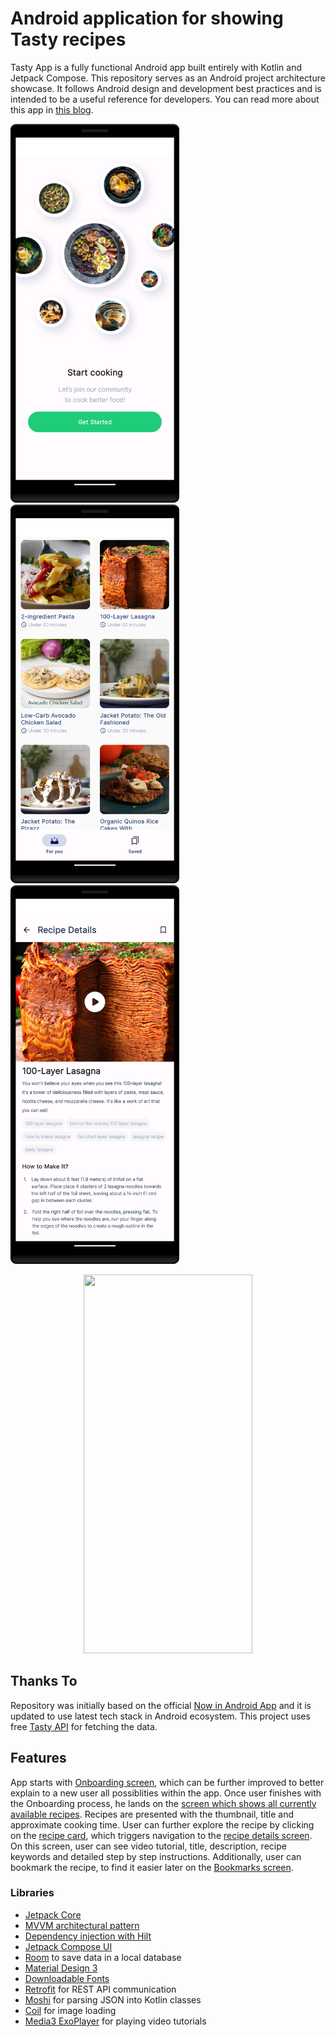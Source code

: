 # Android application for showing Tasty recipes



Tasty App is a fully functional Android app built entirely with Kotlin and Jetpack Compose. This repository serves as an Android project architecture showcase. It follows Android design and development best practices and is intended to be a useful reference for developers. You can read more about this app in [this blog][blog].


<p>
    <img src="onboarding_screen.png" width="270" height="606">
    <img src="recipes_screen.png" width="270" height="606">
    <img src="recipe_details_screen.png" width="270" height="606">
</p>
<div align="center">
    <img src="tasty_app.gif" width="270" height="606">
</div>


## Thanks To

Repository was initially based on the official [Now in Android App](https://github.com/android/nowinandroid) and it is
updated to use latest tech stack in Android ecosystem. This project uses free [Tasty API](https://rapidapi.com/apidojo/api/tasty) for fetching the data.


## Features

App starts with [Onboarding screen](app/src/main/kotlin/com/example/tasty/ui/screen/onboarding/OnboardingScreen.kt), which can be further improved to better explain to a new user all possiblities within the app. Once user finishes with the Onboarding process, he lands on the [screen which shows all currently available recipes](app/src/main/kotlin/com/example/tasty/ui/screen/foryou/ForYouScreen.kt). Recipes are presented with the thumbnail, title and approximate cooking time. User can further explore the recipe by clicking on the [recipe card](app/src/main/kotlin/com/example/tasty/ui/recipe/RecipeCard.kt), which triggers navigation to the [recipe details screen](app/src/main/kotlin/com/example/tasty/ui/screen/recipe/RecipeScreen.kt). On this screen, user can see video tutorial, title, description, recipe keywords and detailed step by step instructions. Additionally, user can bookmark the recipe, to find it easier later on the [Bookmarks screen](app/src/main/kotlin/com/example/tasty/ui/screen/bookmark/BookmarksScreen.kt).


### Libraries

* [Jetpack Core][core]
* [MVVM architectural pattern][mvvm]
* [Dependency injection with Hilt][hilt]
* [Jetpack Compose UI][compose]
* [Room][room] to save data in a local database
* [Material Design 3][material3]
* [Downloadable Fonts][fonts]
* [Retrofit][retrofit] for REST API communication
* [Moshi][moshi] for parsing JSON into Kotlin classes
* [Coil][coil] for image loading
* [Media3 ExoPlayer][exoplayer] for playing video tutorials

[core]: https://developer.android.com/jetpack/androidx/releases/core

[mvvm]: https://developer.android.com/topic/libraries/architecture/viewmodel

[hilt]: https://developer.android.com/training/dependency-injection/hilt-android

[compose]: https://developer.android.com/jetpack/compose

[material3]: https://m3.material.io/develop/android/mdc-android

[fonts]: https://developer.android.com/develop/ui/views/text-and-emoji/downloadable-fonts

[retrofit]: http://square.github.io/retrofit

[moshi]: https://github.com/square/moshi

[coil]: https://coil-kt.github.io/coil/compose

[room]: https://developer.android.com/jetpack/androidx/releases/room

[exoplayer]: https://developer.android.com/media/media3/exoplayer

[blog]: https://www.interventure.info/blog/exploring-tasty-from-idea-to-modern-android-app/
